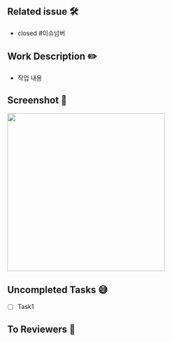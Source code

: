 ## Related issue 🛠
- closed #이슈넘버

## Work Description ✏️
- 작업 내용

## Screenshot 📸
<img src="" width="360"/>

## Uncompleted Tasks 😅
- [ ] Task1

## To Reviewers 📢

